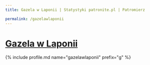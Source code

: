 ```yaml
---
title: Gazela w Laponii | Statystyki patronite.pl | Patromierz

permalink: /gazelawlaponii
---
```


# [Gazela w Laponii](https://patronite.pl/gazelawlaponii)

{% include profile.md name="gazelawlaponii" prefix="g" %}
